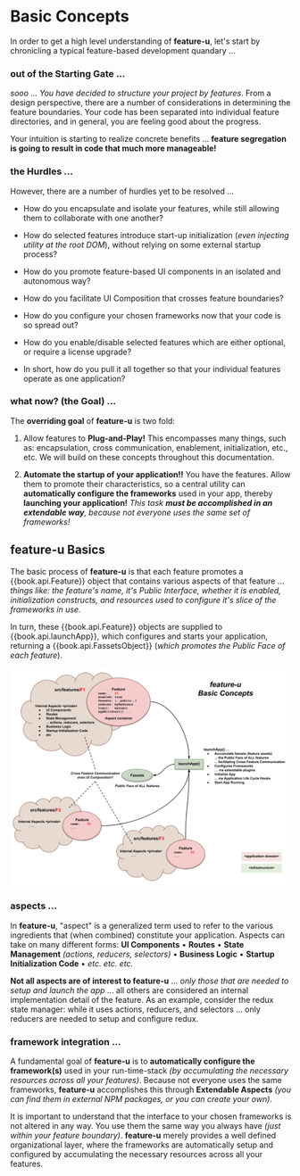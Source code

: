 # Basic Concepts

In order to get a high level understanding of **feature-u**, let's start
by chronicling a typical feature-based development quandary ...


### out of the Starting Gate ...

_sooo ...  You have decided to structure your project by features_.
From a design perspective, there are a number of considerations in
determining the feature boundaries.  Your code has been separated into
individual feature directories, and in general, you are feeling good
about the progress.

Your intuition is starting to realize concrete benefits ... **feature
segregation is going to result in code that much more manageable!**


### the Hurdles ...

However, there are a number of hurdles yet to be resolved ...

- How do you encapsulate and isolate your features, while still
  allowing them to collaborate with one another?

- How do selected features introduce start-up initialization (_even
  injecting utility at the root DOM_), without relying on some
  external startup process?

- How do you promote feature-based UI components in an isolated and
  autonomous way?

- How do you facilitate UI Composition that crosses feature boundaries?

- How do you configure your chosen frameworks now that your code is
  so spread out?

- How do you enable/disable selected features which are either
  optional, or require a license upgrade?

- In short, how do you pull it all together so that your individual
  features operate as one application?


### what now? (the Goal) ...

The **overriding goal** of **feature-u** is two fold:

1. Allow features to **Plug-and-Play!** This encompasses many things,
   such as: encapsulation, cross communication, enablement,
   initialization, etc., etc.  We will build on these concepts
   throughout this documentation.

2. **Automate the startup of your application!!** You have the
   features.  Allow them to promote their characteristics, so a
   central utility can **automatically configure the frameworks** used
   in your app, thereby **launching your application!**
   _This task **must be accomplished in an extendable way**, because
   not everyone uses the same set of frameworks!_


## feature-u Basics

The basic process of **feature-u** is that each feature promotes a
{{book.api.Feature}} object that contains various aspects of that
feature ... _things like: the feature's name, it's Public Interface,
whether it is enabled, initialization constructs, and resources used
to configure it's slice of the frameworks in use._

In turn, these {{book.api.Feature}} objects are supplied to
{{book.api.launchApp}}, which configures and starts your application,
returning a {{book.api.FassetsObject}} (_which promotes the Public Face
of each feature_).

![Basic Concepts](img/concepts.png)

### aspects ...

In **feature-u**, "aspect" is a generalized term used to refer to the
various ingredients that (when combined) constitute your application.
Aspects can take on many different forms: **UI Components** &bull; **Routes**
&bull; **State Management** _(actions, reducers, selectors)_ &bull;
**Business Logic** &bull; **Startup Initialization Code** &bull;
_etc. etc. etc._

**Not all aspects are of interest to feature-u** ...  _only those that
are needed to setup and launch the app_ ... all others are considered
an internal implementation detail of the feature.  As an example,
consider the redux state manager: while it uses actions, reducers, and
selectors ... only reducers are needed to setup and configure redux.

### framework integration ...

A fundamental goal of **feature-u** is to **automatically configure
the framework(s)** used in your run-time-stack _(by accumulating the
necessary resources across all your features)_.  Because not everyone
uses the same frameworks, **feature-u** accomplishes this through
**Extendable Aspects** _(you can find them in external NPM packages,
or you can create your own)_.

It is important to understand that the interface to your chosen
frameworks is not altered in any way.  You use them the same way you
always have _(just within your feature boundary)_.  **feature-u**
merely provides a well defined organizational layer, where the
frameworks are automatically setup and configured by accumulating the
necessary resources across all your features.
